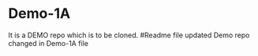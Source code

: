 # Demo-1A
It is a DEMO repo which is to be cloned.
#Readme file updated
Demo repo changed in Demo-1A file 
